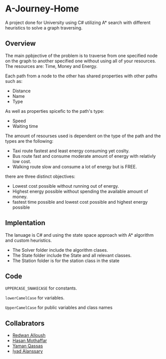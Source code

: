 # A-Journey-Home
A project done for University using C# utilizing A* search with different heuristics to solve a graph traversing. 

## Overview
The main ppbjective of the problem is to traverse from one specified node on the graph to another specified one without using all of your resources.
The resources are: Time, Money and Energy.

Each path from a node to the other has shared properties with other paths such as:
* Distance
* Name
* Type

As well as properties spicefic to the path's type:
* Speed
* Waiting time

The amount of resourses used is dependent on the type of the path and the types are the following:
* Taxi route fastest and least energy consuming yet coslty.
* Bus route fast and consume moderate amount of energy with relativly low cost.
* Walking route slow and consume a lot of energy but is FREE.

there are three distinct objectives:
* Lowest cost possible without running out of energy.
* Highest energy possible without spending the available amount of money.
* fastest time possible and lowest cost possible and highest energy possible


## Implentation
The lanuage is C# and using the state space approach with A* algorithm and custom heuristics.

* The Solver folder include the algorithm clases.
* The State folder include the State and all relevant classes.
* The Station folder is for the station class in the state

## Code
`UPPERCASE_SNAKECASE` for constants.

`lowerCamelCase` for variables.

`UpperCamelCase` for public variables and class names

## Collabrators
* [Redwan Alloush](https://github.com/RedWn)
* [Hasan Mothaffar](https://github.com/HasanMothaffar)
* [Yaman Qassas](https://github.com/YamanQD)
* [Iyad Alanssary](https://github.com/IyadAlanssary)
